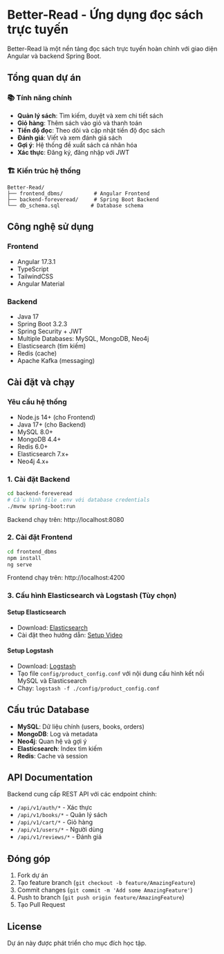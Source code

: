 # Better-Read - Ứng dụng đọc sách trực tuyến

Better-Read là một nền tảng đọc sách trực tuyến hoàn chỉnh với giao diện Angular và backend Spring Boot.

## Tổng quan dự án

### 📚 Tính năng chính
- **Quản lý sách**: Tìm kiếm, duyệt và xem chi tiết sách
- **Giỏ hàng**: Thêm sách vào giỏ và thanh toán
- **Tiến độ đọc**: Theo dõi và cập nhật tiến độ đọc sách
- **Đánh giá**: Viết và xem đánh giá sách
- **Gợi ý**: Hệ thống đề xuất sách cá nhân hóa
- **Xác thực**: Đăng ký, đăng nhập với JWT

### 🏗️ Kiến trúc hệ thống
```
Better-Read/
├── frontend_dbms/          # Angular Frontend
├── backend-foreveread/     # Spring Boot Backend
└── db_schema.sql          # Database schema
```

## Công nghệ sử dụng

### Frontend
- Angular 17.3.1
- TypeScript
- TailwindCSS
- Angular Material

### Backend
- Java 17
- Spring Boot 3.2.3
- Spring Security + JWT
- Multiple Databases: MySQL, MongoDB, Neo4j
- Elasticsearch (tìm kiếm)
- Redis (cache)
- Apache Kafka (messaging)

## Cài đặt và chạy

### Yêu cầu hệ thống
- Node.js 14+ (cho Frontend)
- Java 17+ (cho Backend)
- MySQL 8.0+
- MongoDB 4.4+
- Redis 6.0+
- Elasticsearch 7.x+
- Neo4j 4.x+

### 1. Cài đặt Backend
```bash
cd backend-foreveread
# Cấu hình file .env với database credentials
./mvnw spring-boot:run
```
Backend chạy trên: http://localhost:8080

### 2. Cài đặt Frontend
```bash
cd frontend_dbms
npm install
ng serve
```
Frontend chạy trên: http://localhost:4200

### 3. Cấu hình Elasticsearch và Logstash (Tùy chọn)

#### Setup Elasticsearch
- Download: [Elasticsearch](https://www.elastic.co/fr/downloads/elasticsearch)
- Cài đặt theo hướng dẫn: [Setup Video](https://www.youtube.com/watch?v=kYXx0sq74Tc)

#### Setup Logstash
- Download: [Logstash](https://www.elastic.co/fr/downloads/logstash)  
- Tạo file `config/product_config.conf` với nội dung cấu hình kết nối MySQL và Elasticsearch
- Chạy: `logstash -f ./config/product_config.conf`

## Cấu trúc Database

- **MySQL**: Dữ liệu chính (users, books, orders)
- **MongoDB**: Log và metadata
- **Neo4j**: Quan hệ và gợi ý
- **Elasticsearch**: Index tìm kiếm
- **Redis**: Cache và session

## API Documentation

Backend cung cấp REST API với các endpoint chính:
- `/api/v1/auth/*` - Xác thực
- `/api/v1/books/*` - Quản lý sách
- `/api/v1/cart/*` - Giỏ hàng
- `/api/v1/users/*` - Người dùng
- `/api/v1/reviews/*` - Đánh giá

## Đóng góp

1. Fork dự án
2. Tạo feature branch (`git checkout -b feature/AmazingFeature`)
3. Commit changes (`git commit -m 'Add some AmazingFeature'`)
4. Push to branch (`git push origin feature/AmazingFeature`)
5. Tạo Pull Request

## License

Dự án này được phát triển cho mục đích học tập.